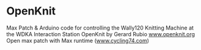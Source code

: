 # OpenKnit
Max Patch & Arduino code for controlling the Wally120 Knitting Machine at the WDKA Interaction Station
OpenKnit by Gerard Rubio www.openknit.org
Open max patch with Max runtime (www.cycling74.com)
